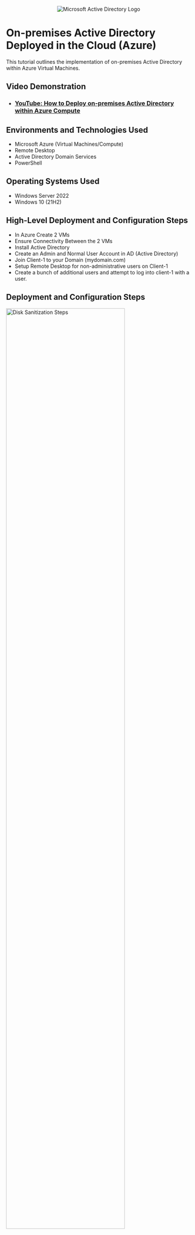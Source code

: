 <p align="center">
<img src="https://i.imgur.com/pU5A58S.png" alt="Microsoft Active Directory Logo"/>
</p>

<h1>On-premises Active Directory Deployed in the Cloud (Azure)</h1>
This tutorial outlines the implementation of on-premises Active Directory within Azure Virtual Machines.<br />


<h2>Video Demonstration</h2>

- ### [YouTube: How to Deploy on-premises Active Directory within Azure Compute](https://www.youtube.com)

<h2>Environments and Technologies Used</h2>

- Microsoft Azure (Virtual Machines/Compute)
- Remote Desktop
- Active Directory Domain Services
- PowerShell

<h2>Operating Systems Used </h2>

- Windows Server 2022
- Windows 10 (21H2)

<h2>High-Level Deployment and Configuration Steps</h2>

- In Azure Create 2 VMs
- Ensure Connectivity Between the 2 VMs
- Install Active Directory 
- Create an Admin and Normal User Account in AD (Active Directory)
- Join Client-1 to your Domain (mydomain.com)
- Setup Remote Desktop for non-administrative users on Client-1
- Create a bunch of additional users and attempt to log into client-1 with a user.


<h2>Deployment and Configuration Steps</h2>

<p>
<img src="https://i.imgur.com/zdhQrNs.png" height="80%" width="80%" alt="Disk Sanitization Steps"/>
</p>

<p>
<img src="https://i.imgur.com/dc9GXYK.png" height="80%" width="80%" alt="Disk Sanitization Steps"/>
</p>
<p>
Open Azure, Search VM, Create new VM, then create new Resource Group. Name the resource group AD-Lab (Active Directory). Name the Virtural Machine, "DC-1 (Domain Controller), region should be in the same location as Client-1. For image, use Windows Server 2022, and use 2 vcpu for processing speed and performance. Create a user name and pw for DC-1. Create the second VM using the name client-1. 
</p>
<br />

<p>
<img src="https://i.imgur.com/PrcZCvL.png" height="80%" width="80%" alt="Disk Sanitization Steps"/>
</p>
<p>
Set the Domain Controller NIC Private IP Address to be Static. Do this by going to DC-1/ Networking/ IP Confguration/ Change from Dynamic to Static. This means the IP Address will never change. Make sure both DC-1 and Client-1 are in the same DC-1-vnet/default
</p>
<br />

<p>
<img src="https://i.imgur.com/DtRfuwC.png" height="80%" width="80%" alt="Disk Sanitization Steps"/>
</p>

<p>
<img src="https://i.imgur.com/dLyLmCB.png" height="80%" width="80%" alt="Disk Sanitization Steps"/>
</p>
<p>
Ensure connectivity between the Client VM and Domain Controller. Log into client-1 with Remote Desktop and ping DC-1's Private IP address with ping -t<ip address> perpetual ping). Then log into the Domain Controller and enable ICNMPv4 in on the local windows Firewall. Check back at client-1 to see the ping succeed. Open DC-1 and configure Firewall to allow successful ping. Go to start type, wf.msc, inbound rules, sort by protocol, find ICMP4 and enable. 
</p>
<br />

<p>
<img src="https://i.imgur.com/DJmEXEB.png" height="80%" width="80%" alt="Disk Sanitization Steps"/>
</p>
<p>
Install Active Directory on DC-1. Go to Add roles and features/ 
</p>
<br />

<p>
<img src="https://i.imgur.com/DJmEXEB.png" height="80%" width="80%" alt="Disk Sanitization Steps"/>
</p>
<p>
Lorem ipsum dolor sit amet, consectetur adipiscing elit, sed do eiusmod tempor incididunt ut labore et dolore magna aliqua. Ut enim ad minim veniam, quis nostrud exercitation ullamco laboris nisi ut aliquip ex ea commodo consequat. Duis aute irure dolor in reprehenderit in voluptate velit esse cillum dolore eu fugiat nulla pariatur.
</p>
<br />

<p>
<img src="https://i.imgur.com/DJmEXEB.png" height="80%" width="80%" alt="Disk Sanitization Steps"/>
</p>
<p>
Lorem ipsum dolor sit amet, consectetur adipiscing elit, sed do eiusmod tempor incididunt ut labore et dolore magna aliqua. Ut enim ad minim veniam, quis nostrud exercitation ullamco laboris nisi ut aliquip ex ea commodo consequat. Duis aute irure dolor in reprehenderit in voluptate velit esse cillum dolore eu fugiat nulla pariatur.
</p>
<br />

<p>
<img src="https://i.imgur.com/DJmEXEB.png" height="80%" width="80%" alt="Disk Sanitization Steps"/>
</p>
<p>
Lorem ipsum dolor sit amet, consectetur adipiscing elit, sed do eiusmod tempor incididunt ut labore et dolore magna aliqua. Ut enim ad minim veniam, quis nostrud exercitation ullamco laboris nisi ut aliquip ex ea commodo consequat. Duis aute irure dolor in reprehenderit in voluptate velit esse cillum dolore eu fugiat nulla pariatur.
</p>
<br />
